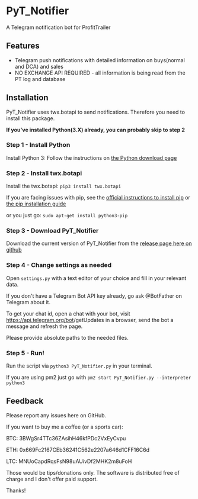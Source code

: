 # PyT_Notifier
A Telegram notification bot for ProfitTrailer

## Features
* Telegram push notifications with detailed information on buys(normal and DCA) and sales
* NO EXCHANGE API REQUIRED - all information is being read from the PT log and database

## Installation
PyT_Notifier uses twx.botapi to send notifications. Therefore you need to install this package.

**If you've installed Python(3.X) already, you can probably skip to step 2**

### Step 1 - Install Python
Install Python 3: Follow the instructions on [the Python download page](https://www.python.org/downloads/)


### Step 2 - Install twx.botapi
Install the twx.botapi: `pip3 install twx.botapi`

If you are facing issues with pip, see the [official instructions to install pip](https://packaging.python.org/tutorials/installing-packages/) or [the pip installation guide](https://pip.pypa.io/en/stable/installing/)

or you just go: `sudo apt-get install python3-pip`


### Step 3 - Download PyT_Notifier
Download the current version of PyT_Notifier from the [release page here on github](https://github.com/Fransenson/PyT_Notifier/releases)


### Step 4 - Change settings as needed
Open `settings.py` with a text editor of your choice and fill in your relevant data. 

If you don't have a Telegram Bot API key already, go ask @BotFather on Telegram about it.

To get your chat id, open a chat with your bot, visit https://api.telegram.org/bot<YourBOTToken>/getUpdates in a browser, send the bot a message and refresh the page.

Please provide absolute paths to the needed files. 


### Step 5 - Run!
Run the script via `python3 PyT_Notifier.py` in your terminal.

If you are using pm2 just go with `pm2 start PyT_Notifier.py --interpreter python3`


## Feedback
Please report any issues here on GitHub. 

If you want to buy me a coffee (or a sports car):

BTC: 3BWgSr4TTc36ZAsihH46kfPDc2VxEyCvpu

ETH: 0x669Fc2167CEb36241C562e2207a646d1CFF16C6d

LTC: MNUoCapdRqsFsN98uAUivDf2MHK2m8uFoH

Those would be tips/donations only. The software is distributed free of charge and I don't offer paid support.

Thanks!
